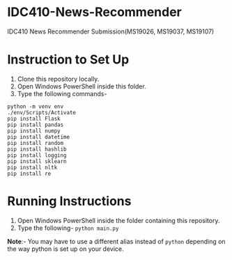 # IDC410-News-Recommender
IDC410 News Recommender Submission(MS19026, MS19037, MS19107)

# Instruction to Set Up
1. Clone this repository locally.
2. Open Windows PowerShell inside this folder.
3. Type the following commands-
```
python -m venv env
./env/Scripts/Activate
pip install Flask
pip install pandas
pip install numpy
pip install datetime
pip install random
pip install hashlib
pip install logging
pip install sklearn
pip install nltk
pip install re
```

# Running Instructions

1. Open Windows PowerShell inside the folder containing this repository.
2. Type the following-
`python main.py`

**Note**:- You may have to use a different alias instead of `python` depending on the way python is set up on your device.

